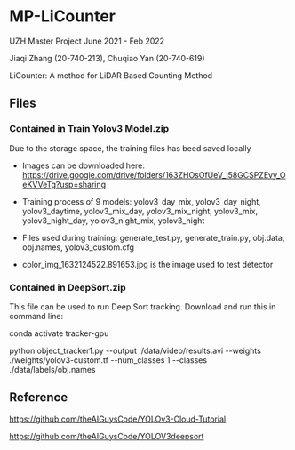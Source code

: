 # MP-LiCounter

UZH Master Project June 2021 - Feb 2022

Jiaqi Zhang (20-740-213), Chuqiao Yan (20-740-619)

LiCounter: A method for LiDAR Based Counting Method 

## Files
### Contained in Train Yolov3 Model.zip
Due to the storage space, the training files has beed saved locally

+ Images can be downloaded here: https://drive.google.com/drive/folders/163ZHOsOfUeV_i58GCSPZEvy_OeKVVeTg?usp=sharing

+ Training process of 9 models: yolov3_day_mix, yolov3_day_night, yolov3_daytime, yolov3_mix_day, yolov3_mix_night, yolov3_mix, yolov3_night_day, yolov3_night_mix, yolov3_night

+ Files used during training: generate_test.py, generate_train.py, obj.data, obj.names, yolov3_custom.cfg

+ color_img_1632124522.891653.jpg is the image used to test detector

### Contained in DeepSort.zip
This file can be used to run Deep Sort tracking. Download and run this in command line:

conda activate tracker-gpu

python object_tracker1.py --output ./data/video/results.avi --weights ./weights/yolov3-custom.tf --num_classes 1 --classes ./data/labels/obj.names


## Reference
https://github.com/theAIGuysCode/YOLOv3-Cloud-Tutorial

https://github.com/theAIGuysCode/YOLOV3deepsort
